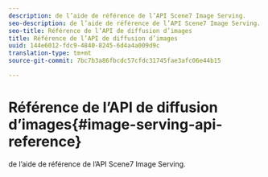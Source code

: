 ```yaml
---
description: de l’aide de référence de l’API Scene7 Image Serving.
seo-description: de l’aide de référence de l’API Scene7 Image Serving.
seo-title: Référence de l’API de diffusion d’images
title: Référence de l’API de diffusion d’images
uuid: 144e6012-fdc9-4840-8245-6d4a4a009d9c
translation-type: tm+mt
source-git-commit: 7bc7b3a86fbcdc57cfdc31745fae3afc06e44b15

---
```



# Référence de l’API de diffusion d’images{#image-serving-api-reference}

de l’aide de référence de l’API Scene7 Image Serving.

